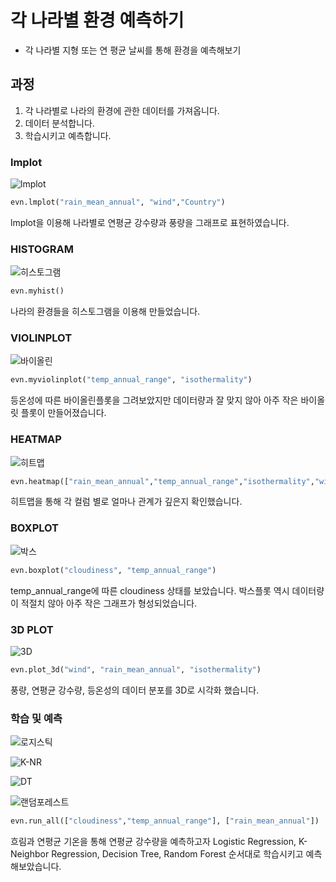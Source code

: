 # 각 나라별 환경 예측하기

- 각 나라별 지형 또는 연 평균 날씨를 통해 환경을 예측해보기

## 과정

1. 각 나라별로 나라의 환경에 관한 데이터를 가져옵니다.
2. 데이터 분석합니다.
3. 학습시키고 예측합니다.

### lmplot

![lmplot](images/lmplot.PNG)

```python
evn.lmplot("rain_mean_annual", "wind","Country")
```

lmplot을 이용해 나라별로 연평균 강수량과 풍량을 그래프로 표현하였습니다.

### HISTOGRAM

![히스토그램](images/히스토그램.PNG)

```python
evn.myhist()
```

나라의 환경들을 히스토그램을 이용해 만들었습니다.

### VIOLINPLOT

![바이올린](images/바이올린.PNG)

```python
evn.myviolinplot("temp_annual_range", "isothermality")
```

등온성에 따른 바이올린플롯을 그려보았지만 데이터량과 잘 맞지 않아 아주 작은 바이올릿 플롯이 만들어졌습니다.

### HEATMAP

![히트맵](images/히트맵.PNG)

```python
evn.heatmap(["rain_mean_annual","temp_annual_range","isothermality","wind","cloudiness"])
```

히트맵을 통해 각 컬럼 별로 얼마나 관계가 깊은지 확인했습니다.

### BOXPLOT

![박스](images/박스.PNG)

```python
evn.boxplot("cloudiness", "temp_annual_range")
```

temp_annual_range에 따른 cloudiness 상태를 보았습니다. 박스플롯 역시 데이터량이 적절치 않아 아주 작은 그래프가 형성되었습니다.

### 3D PLOT

![3D](images/3D.PNG)

```python
evn.plot_3d("wind", "rain_mean_annual", "isothermality")
```

풍량, 연평균 강수량, 등온성의 데이터 분포를 3D로 시각화 했습니다.

### 학습 및 예측

![로지스틱](images/로지스틱.PNG)

![K-NR](images/K-NR.PNG)

![DT](images/DT.PNG)

![랜덤포레스트](images/랜덤포레스트.PNG)

```python
evn.run_all(["cloudiness","temp_annual_range"], ["rain_mean_annual"])
```

흐림과 연평균 기온을 통해 연평균 강수량을 예측하고자 Logistic Regression, K-Neighbor Regression, Decision Tree, Random Forest 순서대로 학습시키고 예측해보았습니다.